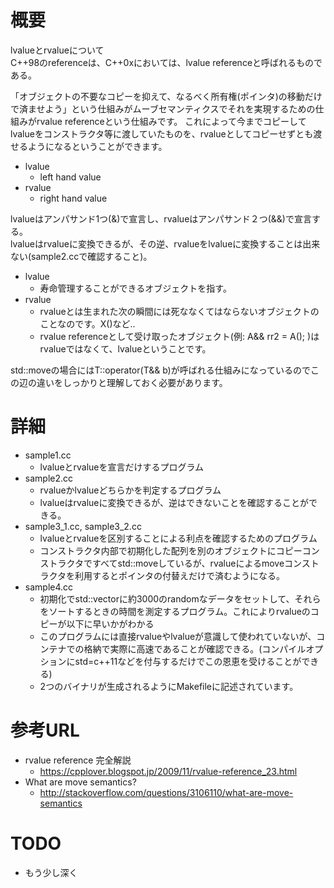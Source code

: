 # 概要
lvalueとrvalueについて  
C++98のreferenceは、C++0xにおいては、lvalue referenceと呼ばれるものである。

「オブジェクトの不要なコピーを抑えて、なるべく所有権(ポインタ)の移動だけで済ませよう」という仕組みがムーブセマンティクスでそれを実現するための仕組みがrvalue referenceという仕組みです。
これによって今までコピーしてlvalueをコンストラクタ等に渡していたものを、rvalueとしてコピーせずとも渡せるようになるということができます。

- lvalue
  - left hand value
- rvalue
  - right hand value

lvalueはアンパサンド1つ(&)で宣言し、rvalueはアンパサンド２つ(&&)で宣言する。  
lvalueはrvalueに変換できるが、その逆、rvalueをlvalueに変換することは出来ない(sample2.ccで確認すること)。

- lvalue
  - 寿命管理することができるオブジェクトを指す。
- rvalue
  - rvalueとは生まれた次の瞬間には死ななくてはならないオブジェクトのことなのです。X()など..
  - rvalue referenceとして受け取ったオブジェクト(例: A&& rr2 = A(); )はrvalueではなくて、lvalueということです。

std::moveの場合にはT::operator(T&& b)が呼ばれる仕組みになっているのでこの辺の違いをしっかりと理解しておく必要があります。

# 詳細
- sample1.cc
  - lvalueとrvalueを宣言だけするプログラム
- sample2.cc
  - rvalueかlvalueどちらかを判定するプログラム
  - lvalueはrvalueに変換できるが、逆はできないことを確認することができる。
- sample3_1.cc, sample3_2.cc
  - lvalueとrvalueを区別することによる利点を確認するためのプログラム
  - コンストラクタ内部で初期化した配列を別のオブジェクトにコピーコンストラクタですべてstd::moveしているが、rvalueによるmoveコンストラクタを利用するとポインタの付替えだけで済むようになる。
- sample4.cc
  - 初期化でstd::vectorに約3000のrandomなデータをセットして、それらをソートするときの時間を測定するプログラム。これによりrvalueのコピーが以下に早いかがわかる
  - このプログラムには直接rvalueやlvalueが意識して使われていないが、コンテナでの格納で実際に高速であることが確認できる。(コンパイルオプションにstd=c++11などを付与するだけでこの恩恵を受けることができる)
  - 2つのバイナリが生成されるようにMakefileに記述されています。

# 参考URL
- rvalue reference 完全解説 
  - https://cpplover.blogspot.jp/2009/11/rvalue-reference_23.html
- What are move semantics?
  - http://stackoverflow.com/questions/3106110/what-are-move-semantics

# TODO
- もう少し深く

